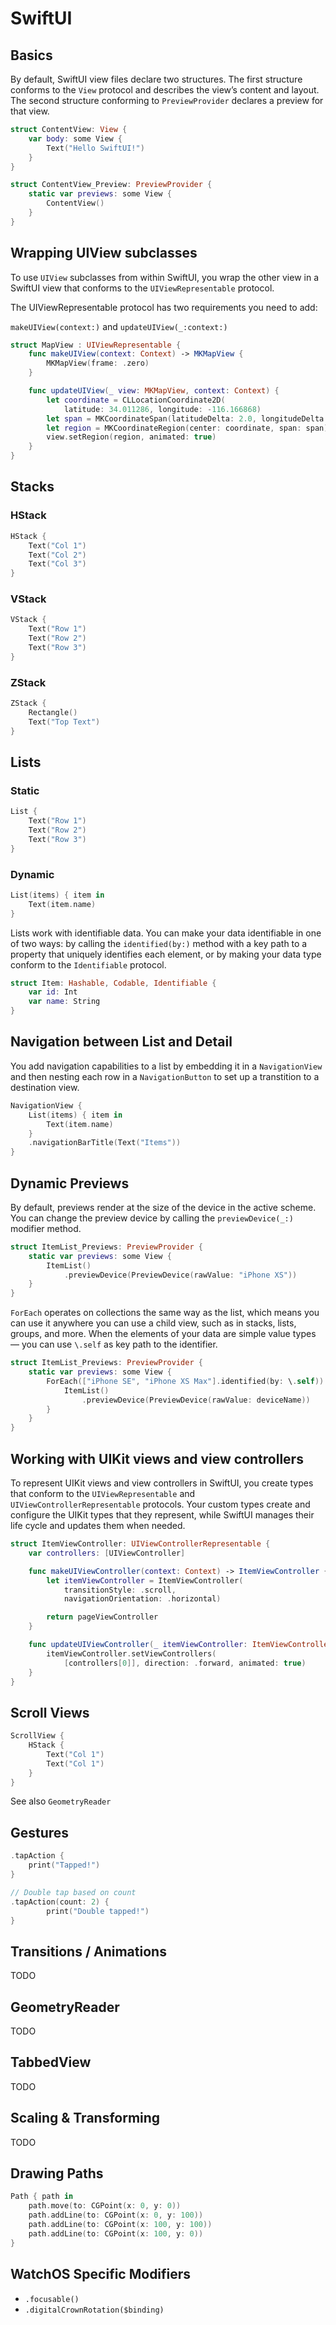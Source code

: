 # SwiftUI

## Basics

By default, SwiftUI view files declare two structures. The first structure conforms to the `View` protocol and describes the view’s content and layout. The second structure conforming to `PreviewProvider` declares a preview for that view.

```swift
struct ContentView: View {
    var body: some View {
        Text("Hello SwiftUI!")
    }
}

struct ContentView_Preview: PreviewProvider {
    static var previews: some View {
        ContentView()
    }
}
```

## Wrapping UIView subclasses

To use `UIView` subclasses from within SwiftUI, you wrap the other view in a SwiftUI view that conforms to the `UIViewRepresentable` protocol.

The UIViewRepresentable protocol has two requirements you need to add:

`makeUIView(context:)` and `updateUIView(_:context:)`

```swift
struct MapView : UIViewRepresentable {
    func makeUIView(context: Context) -> MKMapView {
        MKMapView(frame: .zero)
    }

    func updateUIView(_ view: MKMapView, context: Context) {
        let coordinate = CLLocationCoordinate2D(
            latitude: 34.011286, longitude: -116.166868)
        let span = MKCoordinateSpan(latitudeDelta: 2.0, longitudeDelta: 2.0)
        let region = MKCoordinateRegion(center: coordinate, span: span)
        view.setRegion(region, animated: true)
    }
}
```

## Stacks

### HStack

```swift
HStack {
    Text("Col 1")
    Text("Col 2")
    Text("Col 3")
}
```

### VStack

```swift
VStack {
    Text("Row 1")
    Text("Row 2")
    Text("Row 3")
}
```

### ZStack

```swift
ZStack {
    Rectangle()
    Text("Top Text")
}
```

## Lists

### Static

```swift
List {
    Text("Row 1")
    Text("Row 2")
    Text("Row 3")
}
```

### Dynamic

```swift
List(items) { item in
    Text(item.name)
}
```

Lists work with identifiable data. You can make your data identifiable in one of two ways: by calling the `identified(by:)` method with a key path to a property that uniquely identifies each element, or by making your data type conform to the `Identifiable` protocol.

```swift
struct Item: Hashable, Codable, Identifiable {
    var id: Int
    var name: String
}
```

## Navigation between List and Detail

You add navigation capabilities to a list by embedding it in a `NavigationView` and then nesting each row in a `NavigationButton` to set up a transtition to a destination view.

```swift
NavigationView {
    List(items) { item in
        Text(item.name)
    }
    .navigationBarTitle(Text("Items"))
}
```

## Dynamic Previews

By default, previews render at the size of the device in the active scheme. You can change the preview device by calling the `previewDevice(_:)` modifier method.

```swift
struct ItemList_Previews: PreviewProvider {
    static var previews: some View {
        ItemList()
            .previewDevice(PreviewDevice(rawValue: "iPhone XS"))
    }
}
```

`ForEach` operates on collections the same way as the list, which means you can use it anywhere you can use a child view, such as in stacks, lists, groups, and more. When the elements of your data are simple value types — you can use `\.self` as key path to the identifier.

```swift
struct ItemList_Previews: PreviewProvider {
    static var previews: some View {
        ForEach(["iPhone SE", "iPhone XS Max"].identified(by: \.self)) { deviceName in
            ItemList()
                .previewDevice(PreviewDevice(rawValue: deviceName))
        }
    }
}
```

## Working with UIKit views and view controllers

To represent UIKit views and view controllers in SwiftUI, you create types that conform to the `UIViewRepresentable` and `UIViewControllerRepresentable` protocols. Your custom types create and configure the UIKit types that they represent, while SwiftUI manages their life cycle and updates them when needed.

```swift
struct ItemViewController: UIViewControllerRepresentable {
    var controllers: [UIViewController]

    func makeUIViewController(context: Context) -> ItemViewController {
        let itemViewController = ItemViewController(
            transitionStyle: .scroll,
            navigationOrientation: .horizontal)

        return pageViewController
    }

    func updateUIViewController(_ itemViewController: ItemViewController, context: Context) {
        itemViewController.setViewControllers(
            [controllers[0]], direction: .forward, animated: true)
    }
}
```

## Scroll Views

```swift
ScrollView {
    HStack {
        Text("Col 1")
        Text("Col 1")
    }
}
```

See also `GeometryReader`

## Gestures

```swift
.tapAction {
    print("Tapped!")
}

// Double tap based on count
.tapAction(count: 2) {
        print("Double tapped!")
}
```

## Transitions / Animations

TODO

## GeometryReader

TODO

## TabbedView

TODO

## Scaling & Transforming

TODO

## Drawing Paths

```swift
Path { path in
    path.move(to: CGPoint(x: 0, y: 0))
    path.addLine(to: CGPoint(x: 0, y: 100))
    path.addLine(to: CGPoint(x: 100, y: 100))
    path.addLine(to: CGPoint(x: 100, y: 0))
}
```

## WatchOS Specific Modifiers

* `.focusable()`
* `.digitalCrownRotation($binding)`